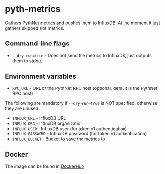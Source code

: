 # pyth-metrics

Gathers PythNet metrics and pushes them to InfluxDB. At the moment it just gathers skipped slot metrics.

## Command-line flags

* `--dry-run=true` - Does not send the metrics to InfluxDB, just outputs them to stdout

## Environment variables

* `RPC_URL` - URL of the PythNet RPC host (optional, default is the PythNet RPC host)

The following are mandatory if `--dry-run=true` is NOT specified, otherwise they are unused

* `INFLUX_URL` - InfluxDB URL
* `INFLUX_ORG` - InfluxDB organization
* `INFLUX_USER` - InfluxDB user (for token v1 authentication)
* `INFLUX_PASSWORD` - InfluxDB password (for token v1 authentication)
* `INFLUX_BUCKET` - Bucket to save the metrics to

## Docker

The image can be found in [DockerHub](https://hub.docker.com/repository/docker/mcamou/pyth-metrics/general)
